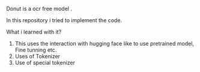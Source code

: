 Donut is a ocr free model .

In this repository i tried to implement the code.

What i learned with it?
1. This uses the interaction with hugging face like to use pretrained model, Fine tunning etc.
2. Uses of Tokenizer
3. Use of special tokenizer 


